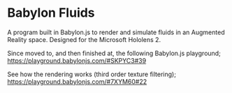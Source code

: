# Babylon Fluids

A program built in Babylon.js to render and simulate fluids in an Augmented Reality space. Designed for the Microsoft Hololens 2.

Since moved to, and then finished at, the following Babylon.js playground; https://playground.babylonjs.com/#SKPYC3#39

See how the rendering works (third order texture filtering); https://playground.babylonjs.com/#7XYM60#22
